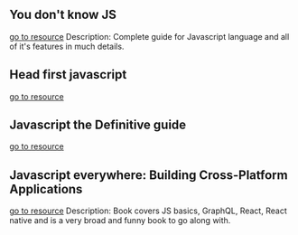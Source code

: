 ## You don't know JS
[go to resource](https://github.com/getify/You-Dont-Know-JS)
	Description: Complete guide for Javascript language and all of it's features in much details.

## Head first javascript
[go to resource](https://www.amazon.com/Head-First-JavaScript-Programming-Brain-Friendly/dp/144934013X/ref=sr_1_1?dchild=1&keywords=head+first+javascript&qid=1618164710&sr=8-1)

## Javascript the Definitive guide
[go to resource](https://www.amazon.com/dp/1491952024/ref=redir_mobile_desktop?_encoding=UTF8&aaxitk=SCtx-CKEnJv1VpP9yqTx8g&hsa_cr_id=8242394680601&pd_rd_plhdr=t&pd_rd_r=55e82240-329f-4e9f-b1a3-f52decba2c9a&pd_rd_w=G2FhO&pd_rd_wg=Gncnr&ref_=sbx_be_s_sparkle_mcd_asin_0_img)

## Javascript everywhere: Building Cross-Platform Applications 
[go to resource](https://www.amazon.com/dp/1492046981/ref=redir_mobile_desktop?_encoding=UTF8&aaxitk=SCtx-CKEnJv1VpP9yqTx8g&hsa_cr_id=8242394680601&pd_rd_plhdr=t&pd_rd_r=55e82240-329f-4e9f-b1a3-f52decba2c9a&pd_rd_w=G2FhO&pd_rd_wg=Gncnr&ref_=sbx_be_s_sparkle_mcd_asin_1_img)
	Description: Book covers JS basics, GraphQL, React, React native and is a very broad and funny book to go along with.
